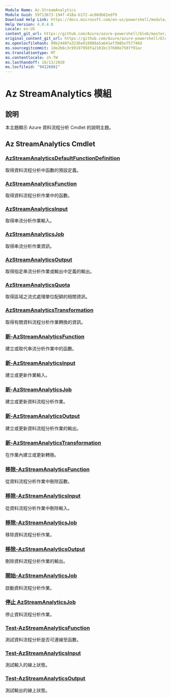 ```yaml
---
Module Name: Az.StreamAnalytics
Module Guid: 59713673-194f-418a-b1f2-ac60db82edf9
Download Help Link: https://docs.microsoft.com/en-us/powershell/module/az.streamanalytics
Help Version: 4.0.4.0
Locale: en-US
content_git_url: https://github.com/Azure/azure-powershell/blob/master/src/StreamAnalytics/StreamAnalytics/help/Az.StreamAnalytics.md
original_content_git_url: https://github.com/Azure/azure-powershell/blob/master/src/StreamAnalytics/StreamAnalytics/help/Az.StreamAnalytics.md
ms.openlocfilehash: 99b24407a3236e618988a5a641ef3985e757746d
ms.sourcegitcommit: 1de2b6c3c99197958fa2101bc37680e7507f91ac
ms.translationtype: MT
ms.contentlocale: zh-TW
ms.lasthandoff: 10/13/2020
ms.locfileid: "94126681"
---
```

# Az StreamAnalytics 模組
## 說明
本主題顯示 Azure 資料流程分析 Cmdlet 的說明主題。

## Az StreamAnalytics Cmdlet
### [AzStreamAnalyticsDefaultFunctionDefinition](Get-AzStreamAnalyticsDefaultFunctionDefinition.md)
取得資料流程分析中函數的預設定義。

### [AzStreamAnalyticsFunction](Get-AzStreamAnalyticsFunction.md)
取得資料流程分析作業中的函數。

### [AzStreamAnalyticsInput](Get-AzStreamAnalyticsInput.md)
取得串流分析作業輸入。

### [AzStreamAnalyticsJob](Get-AzStreamAnalyticsJob.md)
取得串流分析作業資訊。

### [AzStreamAnalyticsOutput](Get-AzStreamAnalyticsOutput.md)
取得指定串流分析作業或輸出中定義的輸出。

### [AzStreamAnalyticsQuota](Get-AzStreamAnalyticsQuota.md)
取得區域之流式處理單位配額的相關資訊。

### [AzStreamAnalyticsTransformation](Get-AzStreamAnalyticsTransformation.md)
取得有關資料流程分析作業轉換的資訊。

### [新-AzStreamAnalyticsFunction](New-AzStreamAnalyticsFunction.md)
建立或取代串流分析作業中的函數。

### [新-AzStreamAnalyticsInput](New-AzStreamAnalyticsInput.md)
建立或更新作業輸入。

### [新-AzStreamAnalyticsJob](New-AzStreamAnalyticsJob.md)
建立或更新資料流程分析作業。

### [新-AzStreamAnalyticsOutput](New-AzStreamAnalyticsOutput.md)
建立或更新資料流程分析作業的輸出。

### [新-AzStreamAnalyticsTransformation](New-AzStreamAnalyticsTransformation.md)
在作業內建立或更新轉換。

### [移除-AzStreamAnalyticsFunction](Remove-AzStreamAnalyticsFunction.md)
從資料流程分析作業中刪除函數。

### [移除-AzStreamAnalyticsInput](Remove-AzStreamAnalyticsInput.md)
從資料流程分析作業中刪除輸入。

### [移除-AzStreamAnalyticsJob](Remove-AzStreamAnalyticsJob.md)
移除資料流程分析作業。

### [移除-AzStreamAnalyticsOutput](Remove-AzStreamAnalyticsOutput.md)
刪除資料流程分析作業的輸出。

### [開始-AzStreamAnalyticsJob](Start-AzStreamAnalyticsJob.md)
啟動資料流程分析作業。

### [停止 AzStreamAnalyticsJob](Stop-AzStreamAnalyticsJob.md)
停止資料流程分析作業。

### [Test-AzStreamAnalyticsFunction](Test-AzStreamAnalyticsFunction.md)
測試資料流程分析是否可連線至函數。

### [Test-AzStreamAnalyticsInput](Test-AzStreamAnalyticsInput.md)
測試輸入的線上狀態。

### [Test-AzStreamAnalyticsOutput](Test-AzStreamAnalyticsOutput.md)
測試輸出的線上狀態。

